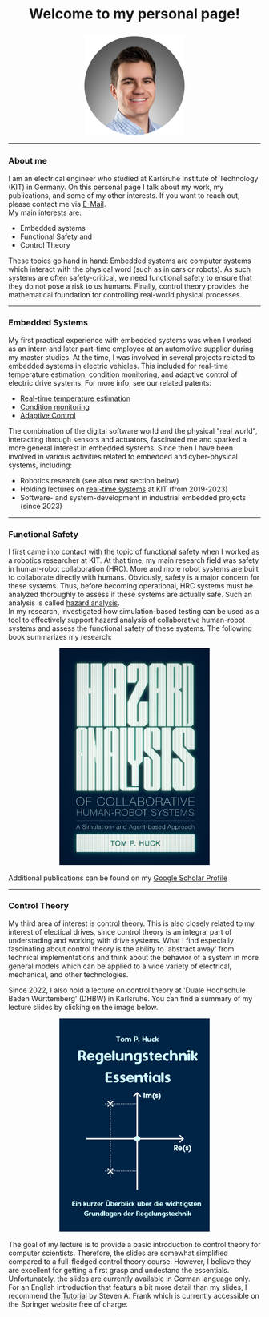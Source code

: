 <h1>
  <p align="center">
    Welcome to my personal page!
  </p>
</h1>

<p align="center">
  <img src="images/resized_image.png" alt="profile" width="200"/>
</p>
<hr/>

### About me
I am an electrical engineer who studied at Karlsruhe Institute of Technology (KIT) in Germany. On this personal page I talk about my work, my publications, and some
of my other interests. If you want to reach out, please contact me via
[E-Mail](mailto:hucktm@gmail.com).<br>
My main interests are:<br>
- Embedded systems 
- Functional Safety and
- Control Theory <br>

These topics go hand in hand: Embedded systems are computer systems which interact with the physical word (such as in cars or robots). As such systems are often safety-critical, we need functional safety to ensure that they do not pose a risk to us humans. Finally, control theory provides the mathematical foundation for controlling real-world physical processes.
<hr/>

### Embedded Systems
My first practical experience with embedded systems was when I worked as an intern and later part-time employee at an automotive supplier during my master studies. At the time, I was involved in several projects related to embedded systems in electric vehicles. This included for real-time temperature estimation, condition monitoring, and adaptive control of electric drive systems. For more info, see our related patents: 
- [Real-time temperature estimation](https://patents.google.com/patent/US11971314B2/enC)
- [Condition monitoring](https://patents.google.com/patent/US11575340B2/en)
- [Adaptive Control](https://register.dpma.de/DPMAregister/pat/register?AKZ=1020181038313)

The combination of the digital software world and the physical "real world", interacting through sensors and actuators, fascinated me and sparked a more general interest in embedded systems. Since then I have been involved in various activities related to embedded and cyber-physical systems, including:
- Robotics research (see also next section below)
- Holding lectures on [real-time systems](https://ipr.iar.kit.edu/lehrangebote_3805.php) at KIT (from 2019-2023)
- Software- and system-development in industrial embedded projects (since 2023)

<hr/>


### Functional Safety
I first came into contact with the topic of functional safety when I worked as a 
robotics researcher at KIT. At that time, my main research field was safety in 
human-robot collaboration (HRC). More and more robot systems are built to collaborate 
directly with humans. Obviously, safety is a major concern for these systems. 
Thus, before becoming operational, HRC systems must be analyzed thoroughly to assess if these
systems are actually safe. Such an analysis is called
[hazard analysis](https://en.wikipedia.org/wiki/Hazard_analysis).<br>
In my research, investigated how simulation-based testing can be used as a tool to effectively
support hazard analysis of collaborative human-robot systems and assess the functional safety 
of these systems. The following book summarizes my research:

<p align="center">
  <a href="https://d-nb.info/1322355398/34">
    <img src="images/bookcover.PNG" alt="drawing" width="300"/>
  </a>
</p>

Additional publications can be found on my [Google Scholar Profile](https://scholar.google.com/citations?user=subLjnMAAAAJ&hl=de&oi=ao)

<hr/>

### Control Theory
My third area of interest is control theory. This is also closely related to my interest of electical drives,
since control theory is an integral part of understading and working with drive systems. What I find especially
fascinating about control theory is the ability to 'abstract away' from technical implementations and
think about the behavior of a system in more general models which can be applied to a wide
variety of electrical, mechanical, and other technologies.<br>

Since 2022, I also hold a lecture on control theory at 'Duale Hochschule Baden Württemberg' (DHBW) in Karlsruhe.
You can find a summary of my lecture slides by clicking on the image below.

<p align="center">
  <a href="[https://d-nb.info/1322355398/34](https://github.com/tom-p-huck/dhbw-regelungstechnik-2023)">
    <img src="images/Title.png" alt="coverimage_lectureslides" width="300"/>
  </a>
</p>

The goal of my lecture is to provide a basic introduction to control theory for computer scientists. Therefore, the slides are somewhat
simplified compared to a full-fledged control theory course. However, I believe they are excellent for getting a first grasp
and undestand the essentials. Unfortunately, the slides are currently available in German language only. For an English introduction that featurs a bit more detail than my slides, I recommend the [Tutorial](https://link.springer.com/book/10.1007/978-3-319-91707-8) by Steven A. Frank which is currently accessible on the Springer website free of charge.

